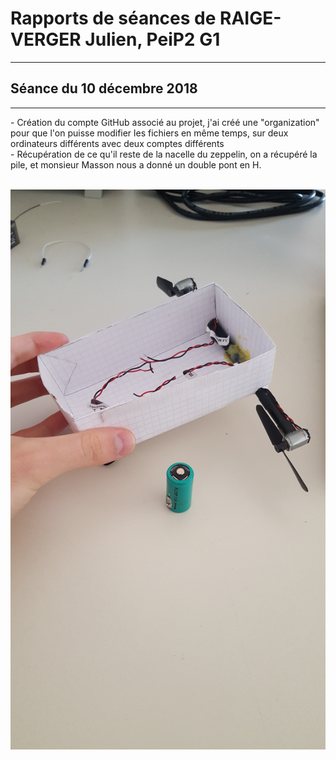 <h1><strong> Rapports de séances de RAIGE-VERGER Julien, PeiP2 G1 </strong>  </h1>
<hr>
<h2> Séance du 10 décembre 2018 </h2>
<hr>
<p> - Création du compte GitHub associé au projet, j'ai créé une "organization" pour que l'on puisse modifier les fichiers en même temps, sur deux ordinateurs différents avec deux comptes différents <br>
- Récupération de ce qu'il reste de la nacelle du zeppelin, on a récupéré la pile, et monsieur Masson nous a donné un double pont en H.
</p><br>
<img src="../Ressources/Julien/20181210_111724.jpg" />

